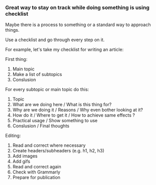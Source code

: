 ### Great way to stay on track while doing something is using checklist

Maybe there is a process to something or a standard way to approach things.

Use a checklist and go through every step on it.

For example, let's take my checklist for writing an article:

First thing:

1. Main topic
2. Make a list of subtopics
3. Conslusion

For every subtopic or main topic do this:

1. Topic
2. What are we doing here / What is this thing for?
3. Why are we doing it / Reasons / Why even bother looking at it?
4. How do it / Where to get it / How to achieve same effects ?
5. Practical usage / Show something to use
6. Conslusion / Final thoughts

Editing:

1. Read and correct where necessary
2. Create headers/subheaders (e.g. h1, h2, h3)
3. Add images
4. Add gifs
5. Read and correct again
6. Check with Grammarly
7. Prepare for publication
